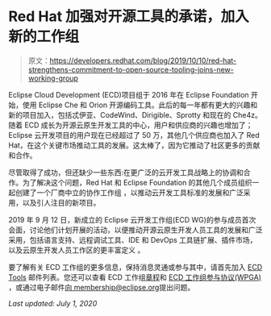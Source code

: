 # Red Hat 加强对开源工具的承诺，加入新的工作组

> 原文：<https://developers.redhat.com/blog/2019/10/10/red-hat-strengthens-commitment-to-open-source-tooling-joins-new-working-group>

Eclipse Cloud Development (ECD)项目组于 2016 年在 Eclipse Foundation 开始，使用 Eclipse Che 和 Orion 开源编码工具。此后的每一年都有更大的兴趣和新的项目加入，包括忒伊亚、CodeWind、Dirigible、Sprotty 和现在的 Che4z。随着 ECD 成长为开源云原生开发工具的中心，用户和供应商的兴趣也增加了；Eclipse 云开发项目的用户现在已经超过了 50 万，其他几个供应商也加入了 Red Hat，在这个关键市场推动工具的发展。这太棒了，因为它推动了社区更多的贡献和合作。

尽管取得了成功，但还缺少一些东西:在更广泛的云开发工具战略上的协调和合作。为了解决这个问题，Red Hat 和 Eclipse Foundation 的其他几个成员组织一起创建了一个厂商中立的协作工作组 ，以推动云开发工具标准的发展和广泛采用，以及引人注目的新项目。

2019 年 9 月 12 日，新成立的 Eclipse 云开发工作组(ECD WG)的参与成员首次会面，讨论他们计划开展的活动，以便推动开源云原生开发人员工具的发展和广泛采用，包括语言支持、远程调试工具、IDE 和 DevOps 工具链扩展、插件市场，以及云原生开发人员工作区的更丰富定义 。

要了解有关 ECD 工作组的更多信息，保持消息灵通或参与其中，请首先加入 [ECD Tools](https://accounts.eclipse.org/mailing-list/ecd-tools-wg) 邮件列表。您还可以查看 ECD 工作组[章程](https://www.eclipse.org/org/workinggroups/eclipse_cloud_development_charter.php)和 [ECD 工作组参与协议(WPGA)](https://www.eclipse.org/org/workinggroups/wpga/eclipse_cloud_development_tools_participation_agreement.pdf) ，或通过电子邮件[向 membership@eclipse.org](mailto:membership@eclipse.org)提出问题。

*Last updated: July 1, 2020*